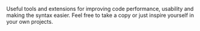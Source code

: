 Useful tools and extensions for improving code performance, usability and making the syntax easier. Feel free to take a copy or just inspire yourself in your own projects.
